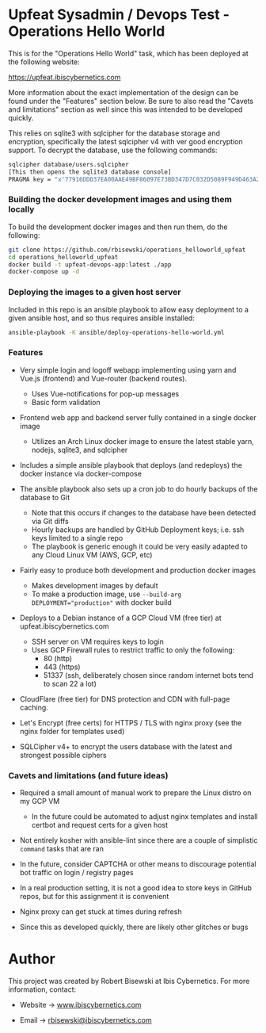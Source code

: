 # Upfeat Sysadmin / Devops Test - Operations Hello World

This is for the "Operations Hello World" task, which has been deployed at
the following website:

https://upfeat.ibiscybernetics.com

More information about the exact implementation of the design can be found
under the "Features" section below. Be sure to also read the "Cavets and
limitations" section as well since this was intended to be developed quickly.

This relies on sqlite3 with sqlcipher for the database storage and encryption,
specifically the latest sqlcipher v4 with ver good encryption support. To
decrypt the database, use the following commands:

```bash
sqlcipher database/users.sqlcipher
[This then opens the sqlite3 database console]
PRAGMA key = "x'77916DDD37EA00AAE49BF86097E73BD347D7C032D5089F949D463A2690525541'";
```

### Building the docker development images and using them locally

To build the development docker images and then run them, do the following:

```bash
git clone https://github.com/rbisewski/operations_helloworld_upfeat
cd operations_helloworld_upfeat
docker build -t upfeat-devops-app:latest ./app
docker-compose up -d
```

### Deploying the images to a given host server

Included in this repo is an ansible playbook to allow easy deployment to a
given ansible host, and so thus requires ansible installed:

```bash
ansible-playbook -K ansible/deploy-operations-hello-world.yml
```

### Features

* Very simple login and logoff webapp implementing using yarn and Vue.js (frontend) and Vue-router (backend routes).
    * Uses Vue-notifications for pop-up messages
    * Basic form validation

* Frontend web app and backend server fully contained in a single docker image
    * Utilizes an Arch Linux docker image to ensure the latest stable yarn, nodejs, sqlite3, and sqlcipher

* Includes a simple ansible playbook that deploys (and redeploys) the docker instance via docker-compose

* The ansible playbook also sets up a cron job to do hourly backups of the database to Git
    * Note that this occurs if changes to the database have been detected via Git diffs
    * Hourly backups are handled by GitHub Deployment keys; i.e. ssh keys limited to a single repo
    * The playbook is generic enough it could be very easily adapted to any Cloud Linux VM (AWS, GCP, etc)

* Fairly easy to produce both development and production docker images
    * Makes development images by default
    * To make a production image, use `--build-arg DEPLOYMENT="production"` with docker build

* Deploys to a Debian instance of a GCP Cloud VM (free tier) at upfeat.ibiscybernetics.com
    * SSH server on VM requires keys to login
    * Uses GCP Firewall rules to restrict traffic to only the following:
        * 80 (http)
        * 443 (https)
        * 51337 (ssh, deliberately chosen since random internet bots tend to scan 22 a lot)

* CloudFlare (free tier) for DNS protection and CDN with full-page caching.

* Let's Encrypt (free certs) for HTTPS / TLS with nginx proxy (see the nginx folder for templates used)

* SQLCipher v4+ to encrypt the users database with the latest and strongest possible ciphers

### Cavets and limitations (and future ideas)

* Required a small amount of manual work to prepare the Linux distro on my GCP VM
    * In the future could be automated to adjust nginx templates and install certbot and request certs for a given host

* Not entirely kosher with ansible-lint since there are a couple of simplistic `command` tasks that are ran

* In the future, consider CAPTCHA or other means to discourage potential bot traffic on login / registry pages

* In a real production setting, it is not a good idea to store keys in GitHub repos, but for this assignment it is convenient

* Nginx proxy can get stuck at times during refresh

* Since this as developed quickly, there are likely other glitches or bugs

# Author

This project was created by Robert Bisewski at Ibis Cybernetics. For more
information, contact:

* Website -> www.ibiscybernetics.com

* Email -> rbisewski@ibiscybernetics.com
